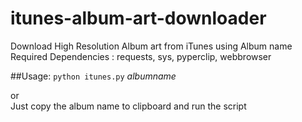 # itunes-album-art-downloader
Download High Resolution Album art from iTunes  using Album name
Required Dependencies : requests, sys, pyperclip, webbrowser

##Usage:
`python itunes.py` *albumname*

  or    
  Just copy the album name to clipboard and run the script
